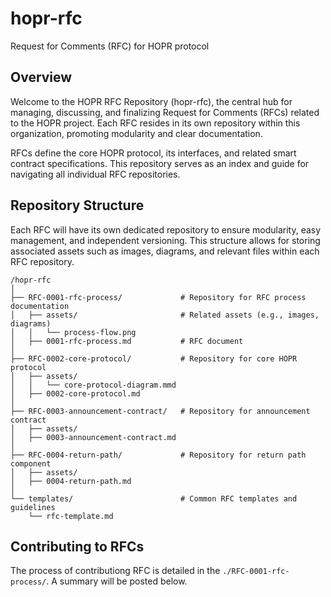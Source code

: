 # hopr-rfc

Request for Comments (RFC) for HOPR protocol

## Overview

Welcome to the HOPR RFC Repository (hopr-rfc), the central hub for managing, discussing, and finalizing Request for Comments (RFCs) related to the HOPR project. Each RFC resides in its own repository within this organization, promoting modularity and clear documentation.

RFCs define the core HOPR protocol, its interfaces, and related smart contract specifications. This repository serves as an index and guide for navigating all individual RFC repositories.

## Repository Structure

Each RFC will have its own dedicated repository to ensure modularity, easy management, and independent versioning. This structure allows for storing associated assets such as images, diagrams, and relevant files within each RFC repository.

```
/hopr-rfc
│
├── RFC-0001-rfc-process/             # Repository for RFC process documentation
│   ├── assets/                       # Related assets (e.g., images, diagrams)
│   │   └── process-flow.png
│   ├── 0001-rfc-process.md           # RFC document
│
├── RFC-0002-core-protocol/           # Repository for core HOPR protocol
│   ├── assets/
│   │   └── core-protocol-diagram.mmd
│   ├── 0002-core-protocol.md
│
├── RFC-0003-announcement-contract/   # Repository for announcement contract
│   ├── assets/
│   ├── 0003-announcement-contract.md
│
├── RFC-0004-return-path/             # Repository for return path component
│   ├── assets/
│   ├── 0004-return-path.md
│
└── templates/                        # Common RFC templates and guidelines
    └── rfc-template.md
```


## Contributing to RFCs

The process of contributiong RFC is detailed in the `./RFC-0001-rfc-process/`. A summary will be posted below.
